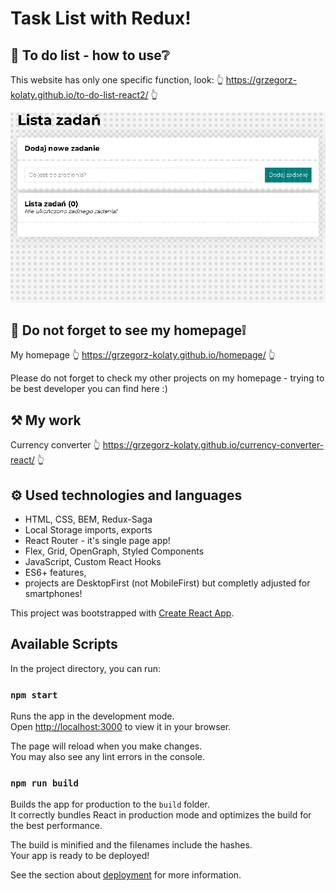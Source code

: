 # Task List with Redux!

## 💪 To do list - how to use❔

This website has only one specific function, look:
👆 https://grzegorz-kolaty.github.io/to-do-list-react2/ 👆

<img src="public/images/how_to_use.gif" alt="howToUse" width="900"/>

## 🧑 Do not forget to see my homepage❕

My homepage 👆 https://grzegorz-kolaty.github.io/homepage/ 👆

Please do not forget to check my other projects on my homepage - trying to be best developer you can find here :)

## ⚒ My work

Currency converter 👆 https://grzegorz-kolaty.github.io/currency-converter-react/ 👆

## ⚙ Used technologies and languages

- HTML, CSS, BEM, Redux-Saga
- Local Storage imports, exports
- React Router - it's single page app!
- Flex, Grid, OpenGraph, Styled Components
- JavaScript, Custom React Hooks
- ES6+ features,
- projects are DesktopFirst (not MobileFirst) but completly adjusted for smartphones!

This project was bootstrapped with [Create React App](https://github.com/facebook/create-react-app).

## Available Scripts

In the project directory, you can run:

### `npm start`

Runs the app in the development mode.\
Open [http://localhost:3000](http://localhost:3000) to view it in your browser.

The page will reload when you make changes.\
You may also see any lint errors in the console.

### `npm run build`

Builds the app for production to the `build` folder.\
It correctly bundles React in production mode and optimizes the build for the best performance.

The build is minified and the filenames include the hashes.\
Your app is ready to be deployed!

See the section about [deployment](https://facebook.github.io/create-react-app/docs/deployment) for more information.
